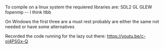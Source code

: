 To compile on a linux system the requiered libraries are:
	SDL2
	GL
	GLEW
	fopenmp -- I think
	ltbb

On Windows the first three are a must rest probably are either the same not needed or have some alternatives

Recorded the code running for the lazy out there: https://youtu.be/c-oj4PSGx-Q
